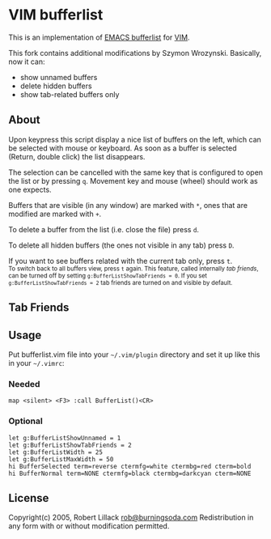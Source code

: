 VIM bufferlist
==============

This is an implementation of [EMACS bufferlist](http://github.com/rockpiper/emacs-bufferlist) for [VIM](http://www.vim.org).

This fork contains additional modifications by Szymon Wrozynski. Basically, now it can:

* show unnamed buffers
* delete hidden buffers
* show tab-related buffers only

About
-----

Upon keypress this script display a nice list of buffers on the left, which
can be selected with mouse or keyboard. As soon as a buffer is selected
(Return, double click) the list disappears.

The selection can be cancelled with the same key that is configured to open
the list or by pressing `q`. Movement key and mouse (wheel) should work as
one expects.

Buffers that are visible (in any window) are marked with `*`, ones that are
modified are marked with `+`.

To delete a buffer from the list (i.e. close the file) press `d`.

To delete all hidden buffers (the ones not visible in any tab) press `D`.

If you want to see buffers related with the current tab only, press `t`.<br/>
<small>
To switch back to all buffers view, press `t` again. This feature,
called internally *tab friends*, can be turned off by setting
`g:BufferListShowTabFriends = 0`. If you set `g:BufferListShowTabFriends = 2`
tab friends are turned on and visible by default.
</small>

Tab Friends
-----------



Usage
-----

Put bufferlist.vim file into your `~/.vim/plugin` directory and set it up
like this in your `~/.vimrc`:

### Needed

    map <silent> <F3> :call BufferList()<CR>

### Optional

    let g:BufferListShowUnnamed = 1
    let g:BufferListShowTabFriends = 2
    let g:BufferListWidth = 25
    let g:BufferListMaxWidth = 50
    hi BufferSelected term=reverse ctermfg=white ctermbg=red cterm=bold
    hi BufferNormal term=NONE ctermfg=black ctermbg=darkcyan cterm=NONE

License
-------

Copyright(c) 2005, Robert Lillack <rob@burningsoda.com>
Redistribution in any form with or without modification permitted.

